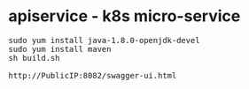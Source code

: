 # apiservice - k8s micro-service

<pre>
sudo yum install java-1.8.0-openjdk-devel
sudo yum install maven
sh build.sh

http://PublicIP:8082/swagger-ui.html
</pre>
